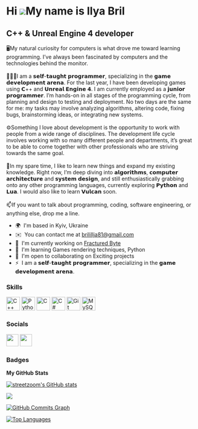 Hi ![](https://user-images.githubusercontent.com/18350557/176309783-0785949b-9127-417c-8b55-ab5a4333674e.gif)My name is Ilya Bril
=================================================================================================================================

С++ & Unreal Engine 4 developer
-------------------------------

🖥️My natural curiosity for computers is what drove me toward learning programming. I’ve always been fascinated by computers and the technologies behind the monitor.<br/><br/> 👨🏻‍💻I am a 𝘀𝗲𝗹𝗳-𝘁𝗮𝘂𝗴𝗵𝘁 𝗽𝗿𝗼𝗴𝗿𝗮𝗺𝗺𝗲𝗿, specializing in the 𝗴𝗮𝗺𝗲 𝗱𝗲𝘃𝗲𝗹𝗼𝗽𝗺𝗲𝗻𝘁 𝗮𝗿𝗲𝗻𝗮. For the last year, I have been developing games using 𝗖++ and 𝗨𝗻𝗿𝗲𝗮𝗹 𝗘𝗻𝗴𝗶𝗻𝗲 𝟰. I am currently employed as a 𝗷𝘂𝗻𝗶𝗼𝗿 𝗽𝗿𝗼𝗴𝗿𝗮𝗺𝗺𝗲𝗿. I’m hands-on in all stages of the programming cycle, from planning and design to testing and deployment. No two days are the same for me: my tasks may involve analyzing algorithms, altering code, fixing bugs, brainstorming ideas, or integrating new systems.<br/><br/> ⚙️Something I love about development is the opportunity to work with people from a wide range of disciplines. The development life cycle involves working with so many different people and departments, it’s great to be able to come together with other professionals who are striving towards the same goal.<br/><br/> 📖In my spare time, I like to learn new things and expand my existing knowledge. Right now, I’m deep diving into 𝗮𝗹𝗴𝗼𝗿𝗶𝘁𝗵𝗺𝘀, 𝗰𝗼𝗺𝗽𝘂𝘁𝗲𝗿 𝗮𝗿𝗰𝗵𝗶𝘁𝗲𝗰𝘁𝘂𝗿𝗲 and 𝘀𝘆𝘀𝘁𝗲𝗺 𝗱𝗲𝘀𝗶𝗴𝗻, and still enthusiastically grabbing onto any other programming languages, currently exploring 𝗣𝘆𝘁𝗵𝗼𝗻 and 𝗟𝘂𝗮. I would also like to learn 𝗩𝘂𝗹𝗰𝗮𝗻 soon.<br/><br/> 📫If you want to talk about programming, coding, software engineering, or anything else, drop me a line.

* 🌍  I'm based in Kyiv, Ukraine
* ✉️  You can contact me at [brilillja81@gmail.com](mailto:brilillja81@gmail.com)
* 🚀  I'm currently working on [Fractured Byte](http://fracturedbyte.com/)
* 🧠  I'm learning Games rendering techniques, Python
* 🤝  I'm open to collaborating on Exciting projects
* ⚡  I am a 𝘀𝗲𝗹𝗳-𝘁𝗮𝘂𝗴𝗵𝘁 𝗽𝗿𝗼𝗴𝗿𝗮𝗺𝗺𝗲𝗿, specializing in the 𝗴𝗮𝗺𝗲 𝗱𝗲𝘃𝗲𝗹𝗼𝗽𝗺𝗲𝗻𝘁 𝗮𝗿𝗲𝗻𝗮.

### Skills


<p align="left">
<a href="https://docs.microsoft.com/en-us/cpp/?view=msvc-170" target="_blank" rel="noreferrer"><img src="https://raw.githubusercontent.com/danielcranney/readme-generator/main/public/icons/skills/cplusplus-colored.svg" width="36" height="36" alt="C++" /></a>
<a href="https://www.python.org/" target="_blank" rel="noreferrer"><img src="https://raw.githubusercontent.com/danielcranney/readme-generator/main/public/icons/skills/python-colored.svg" width="36" height="36" alt="Python" /></a>
<a href="https://docs.microsoft.com/en-us/cpp/?view=msvc-170" target="_blank" rel="noreferrer"><img src="https://raw.githubusercontent.com/danielcranney/readme-generator/main/public/icons/skills/c-colored.svg" width="36" height="36" alt="C" /></a>
<a href="https://docs.microsoft.com/en-us/dotnet/csharp/" target="_blank" rel="noreferrer"><img src="https://raw.githubusercontent.com/danielcranney/readme-generator/main/public/icons/skills/csharp-colored.svg" width="36" height="36" alt="C#" /></a>
<a href="https://git-scm.com/" target="_blank" rel="noreferrer"><img src="https://raw.githubusercontent.com/danielcranney/readme-generator/main/public/icons/skills/git-colored.svg" width="36" height="36" alt="Git" /></a>
<a href="https://www.mysql.com/" target="_blank" rel="noreferrer"><img src="https://raw.githubusercontent.com/danielcranney/readme-generator/main/public/icons/skills/mysql-colored.svg" width="36" height="36" alt="MySQL" /></a>
</p>


### Socials

<p align="left"> <a href="https://www.github.com/streetzoom" target="_blank" rel="noreferrer"><img src="https://raw.githubusercontent.com/danielcranney/readme-generator/main/public/icons/socials/github.svg" width="32" height="32" /></a> <a href="https://www.linkedin.com/in/ilyabrilcpp" target="_blank" rel="noreferrer"><img src="https://raw.githubusercontent.com/danielcranney/readme-generator/main/public/icons/socials/linkedin.svg" width="32" height="32" /></a></p>

### Badges

<b>My GitHub Stats</b>

<a href="http://www.github.com/streetzoom"><img src="https://github-readme-stats.vercel.app/api?username=streetzoom&show_icons=true&hide=&count_private=true&title_color=0891b2&text_color=ffffff&icon_color=0891b2&bg_color=000000&hide_border=true&show_icons=true" alt="streetzoom's GitHub stats" /></a>

<a href="http://www.github.com/streetzoom"><img src="https://github-readme-streak-stats.herokuapp.com/?user=streetzoom&stroke=ffffff&background=000000&ring=0891b2&fire=0891b2&currStreakNum=ffffff&currStreakLabel=0891b2&sideNums=ffffff&sideLabels=ffffff&dates=ffffff&hide_border=true" /></a>

<a href="http://www.github.com/streetzoom"><img src="https://github-readme-activity-graph.cyclic.app/graph?username=streetzoom&bg_color=000000&color=ffffff&line=0891b2&point=ffffff&area_color=000000&area=true&hide_border=true&custom_title=GitHub%20Commits%20Graph" alt="GitHub Commits Graph" /></a>

<a href="https://github.com/streetzoom" align="left"><img src="https://github-readme-stats.vercel.app/api/top-langs/?username=streetzoom&langs_count=10&title_color=0891b2&text_color=ffffff&icon_color=0891b2&bg_color=000000&hide_border=true&locale=en&custom_title=Top%20%Languages" alt="Top Languages" /></a>

